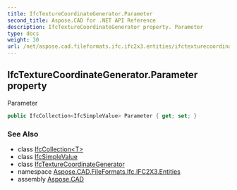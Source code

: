```yaml
---
title: IfcTextureCoordinateGenerator.Parameter
second_title: Aspose.CAD for .NET API Reference
description: IfcTextureCoordinateGenerator property. Parameter
type: docs
weight: 30
url: /net/aspose.cad.fileformats.ifc.ifc2x3.entities/ifctexturecoordinategenerator/parameter/
---
```

## IfcTextureCoordinateGenerator.Parameter property

Parameter

```csharp
public IfcCollection<IfcSimpleValue> Parameter { get; set; }
```

### See Also

* class [IfcCollection&lt;T&gt;](../../../aspose.cad.fileformats.ifc/ifccollection-1/)
* class [IfcSimpleValue](../../../aspose.cad.fileformats.ifc.ifc2x3.types/ifcsimplevalue/)
* class [IfcTextureCoordinateGenerator](../)
* namespace [Aspose.CAD.FileFormats.Ifc.IFC2X3.Entities](../../ifctexturecoordinategenerator/)
* assembly [Aspose.CAD](../../../)


